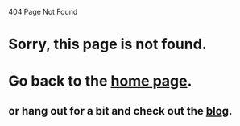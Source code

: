 404 Page Not Found
# Sorry, this page is not found.
# Go back to the [home page](/).
## or hang out for a bit and check out the [blog](/blog).
